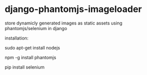 django-phantomjs-imageloader
============================

store dynamicly generated images as static assets using phantomjs/selenium in django

installation:

sudo apt-get install nodejs

npm -g install phantomjs

pip install selenium



